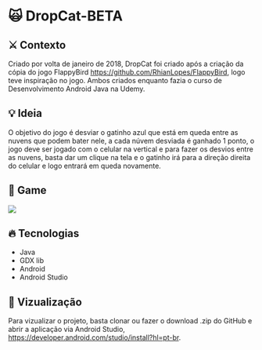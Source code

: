 # 🙀 DropCat-BETA

## ⚔ Contexto

Criado por volta de janeiro de 2018, DropCat foi criado após a criação da cópia do jogo FlappyBird https://github.com/RhianLopes/FlappyBird, 
logo teve inspiração no jogo. Ambos criados enquanto fazia o curso de Desenvolvimento Android Java na Udemy.

## 💡 Ideia

O objetivo do jogo é desviar o gatinho azul que está em queda entre as nuvens que podem bater nele, a cada núvem desviada é ganhado 1 ponto,
o jogo deve ser jogado com o celular na vertical e para fazer os desvios entre as nuvens, basta dar um clique na tela e o gatinho irá para
a direção direita do celular e logo entrará em queda novamente.

## 📱 Game

![](https://cdn.discordapp.com/attachments/576875163686010911/662068608469303346/ezgif.com-optimize.gif)

## 🔥 Tecnologias

- Java
- GDX lib
- Android
- Android Studio

## 👀 Vizualização

Para vizualizar o projeto, basta clonar ou fazer o download .zip do GitHub e abrir a aplicação via Android Studio, https://developer.android.com/studio/install?hl=pt-br.


